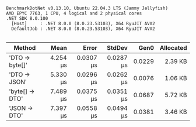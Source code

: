```

BenchmarkDotNet v0.13.10, Ubuntu 22.04.3 LTS (Jammy Jellyfish)
AMD EPYC 7763, 1 CPU, 4 logical and 2 physical cores
.NET SDK 8.0.100
  [Host]     : .NET 8.0.0 (8.0.23.53103), X64 RyuJIT AVX2
  DefaultJob : .NET 8.0.0 (8.0.23.53103), X64 RyuJIT AVX2


```
| Method         | Mean     | Error     | StdDev    | Gen0   | Allocated |
|--------------- |---------:|----------:|----------:|-------:|----------:|
| &#39;DTO → byte[]&#39; | 4.254 μs | 0.0307 μs | 0.0287 μs | 0.0229 |   2.39 KB |
| &#39;DTO → JSON&#39;   | 5.330 μs | 0.0296 μs | 0.0262 μs | 0.0076 |   1.06 KB |
| &#39;byte[] → DTO&#39; | 7.489 μs | 0.0375 μs | 0.0351 μs | 0.0687 |   5.72 KB |
| &#39;JSON → DTO&#39;   | 7.397 μs | 0.0558 μs | 0.0494 μs | 0.0381 |   3.46 KB |
